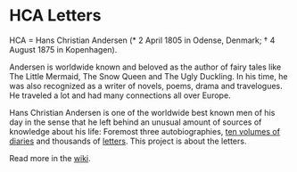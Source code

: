# HCA Letters

HCA = Hans Christian Andersen (* 2 April 1805 in Odense, Denmark; † 4 August 1875 in Kopenhagen).
 
Andersen is worldwide known and beloved as the author of fairy tales like The Little Mermaid, The Snow Queen and The Ugly Duckling. In his time, he was also recognized as a writer of novels, poems, drama and travelogues. He traveled a lot and had many connections all over Europe.

Hans Christian Andersen is one of the worldwide best known men of his day in the sense that he left behind an unusual amount of sources of knowledge about his life: Foremost three autobiographies, [ten volumes of diaries](http://oraapp.kb.dk/hca_pub/cv/main/Oversigt.xsql?nnoc=hca_pub) and thousands of [letters](http://andersen.sdu.dk/brevbase/). This project is about the letters.

Read more in the [wiki](/wiki).

